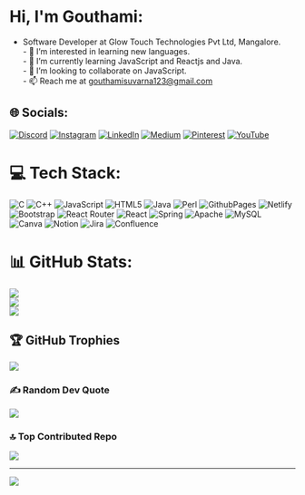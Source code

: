 # Hi, I'm Gouthami:
- Software Developer at Glow Touch Technologies Pvt Ltd, Mangalore.<br>- 👀 I’m interested in learning new languages.<br>- 🌱 I’m currently learning JavaScript and Reactjs and Java.<br>- 💞️ I’m looking to collaborate on JavaScript.<br>- 📫 Reach me at gouthamisuvarna123@gmail.com


## 🌐 Socials:
[![Discord](https://img.shields.io/badge/Discord-%237289DA.svg?logo=discord&logoColor=white)](https://discord.gg/https://discord.com/invite/MeSf7q5P) [![Instagram](https://img.shields.io/badge/Instagram-%23E4405F.svg?logo=Instagram&logoColor=white)](https://instagram.com/https://www.instagram.com/__gouthami__suvarna__?igsh=cmF4ZHg0OWpwNnds) [![LinkedIn](https://img.shields.io/badge/LinkedIn-%230077B5.svg?logo=linkedin&logoColor=white)](https://linkedin.com/in/https://www.linkedin.com/in/gouthami-poojary) [![Medium](https://img.shields.io/badge/Medium-12100E?logo=medium&logoColor=white)](https://medium.com/@@gouthamisuvarna123) [![Pinterest](https://img.shields.io/badge/Pinterest-%23E60023.svg?logo=Pinterest&logoColor=white)](https://pinterest.com/https://pin.it/7BHJjAhlq) [![YouTube](https://img.shields.io/badge/YouTube-%23FF0000.svg?logo=YouTube&logoColor=white)](https://youtube.com/@https://www.youtube.com/channel/UC_nN2Jk71LSmwXhQw1gwKsQ) 

# 💻 Tech Stack:
![C](https://img.shields.io/badge/c-%2300599C.svg?style=plastic&logo=c&logoColor=white) ![C++](https://img.shields.io/badge/c++-%2300599C.svg?style=plastic&logo=c%2B%2B&logoColor=white) ![JavaScript](https://img.shields.io/badge/javascript-%23323330.svg?style=plastic&logo=javascript&logoColor=%23F7DF1E) ![HTML5](https://img.shields.io/badge/html5-%23E34F26.svg?style=plastic&logo=html5&logoColor=white) ![Java](https://img.shields.io/badge/java-%23ED8B00.svg?style=plastic&logo=openjdk&logoColor=white) ![Perl](https://img.shields.io/badge/python-3670A0?style=plastic&logo=python&logoColor=ffdd54) ![GithubPages](https://img.shields.io/badge/github%20pages-121013?style=plastic&logo=github&logoColor=white) ![Netlify](https://img.shields.io/badge/netlify-%23000000.svg?style=plastic&logo=netlify&logoColor=#00C7B7) ![Bootstrap](https://img.shields.io/badge/Next-black?style=plastic&logo=next.js&logoColor=white) ![React Router](https://img.shields.io/badge/React_Router-CA4245?style=plastic&logo=react-router&logoColor=white) ![React](https://img.shields.io/badge/react-%2320232a.svg?style=plastic&logo=react&logoColor=%2361DAFB) ![Spring](https://img.shields.io/badge/spring-%236DB33F.svg?style=plastic&logo=spring&logoColor=white) ![Apache](https://img.shields.io/badge/MongoDB-%234ea94b.svg?style=plastic&logo=mongodb&logoColor=white) ![MySQL](https://img.shields.io/badge/mysql-%2300000f.svg?style=plastic&logo=mysql&logoColor=white) ![Canva](https://img.shields.io/badge/Canva-%2300C4CC.svg?style=plastic&logo=Canva&logoColor=white) ![Notion](https://img.shields.io/badge/Notion-%23000000.svg?style=plastic&logo=notion&logoColor=white) ![Jira](https://img.shields.io/badge/jira-%230A0FFF.svg?style=plastic&logo=jira&logoColor=white) ![Confluence](https://img.shields.io/badge/confluence-%23172BF4.svg?style=plastic&logo=confluence&logoColor=white)
# 📊 GitHub Stats:
![](https://github-readme-stats.vercel.app/api?username=Gomigoku&theme=blue-green&hide_border=false&include_all_commits=true&count_private=true)<br/>
![](https://github-readme-streak-stats.herokuapp.com/?user=Gomigoku&theme=blue-green&hide_border=false)<br/>
![](https://github-readme-stats.vercel.app/api/top-langs/?username=Gomigoku&theme=blue-green&hide_border=false&include_all_commits=true&count_private=true&layout=compact)

## 🏆 GitHub Trophies
![](https://github-profile-trophy.vercel.app/?username=Gomigoku&theme=radical&no-frame=false&no-bg=true&margin-w=4)

### ✍️ Random Dev Quote
![](https://quotes-github-readme.vercel.app/api?type=horizontal&theme=radical)

### 🔝 Top Contributed Repo
![](https://github-contributor-stats.vercel.app/api?username=Gomigoku&limit=5&theme=nord&combine_all_yearly_contributions=true)


---
[![](https://visitcount.itsvg.in/api?id=Gomigoku&icon=0&color=6)](https://visitcount.itsvg.in)

<!-- Proudly created with GPRM ( https://gprm.itsvg.in ) -->
